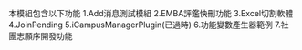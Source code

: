 本模組包含以下功能
1.Add消息測試模組
2.EMBA評鑑快刪功能
3.Excel切割軟體
4.JoinPending
5.iCampusManagerPlugin(已過時)
6.功能變數產生器範例
7.社團志願序開發功能